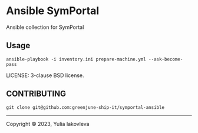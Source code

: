 # Ansible SymPortal

Ansible collection for SymPortal

## Usage

`ansible-playbook -i inventory.ini prepare-machine.yml --ask-become-pass`

LICENSE: 3-clause BSD license.

## CONTRIBUTING

`git clone git@github.com:greenjune-ship-it/symportal-ansible`

---
Copyright © 2023, Yulia Iakovleva
